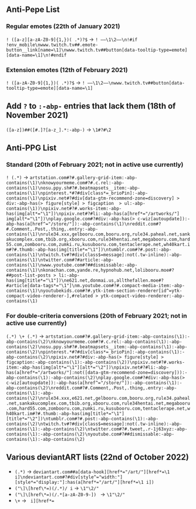 ## Anti-Pepe List
### Regular emotes (22th of January 2021)
`! ([a-z][a-zA-Z0-9]{1,})( .*)?$` → `! ——\1\2——\n!#if !env_mobile\nwww.twitch.tv##.emote-button__link[name=\1]\nwww.twitch.tv##button[data-tooltip-type=emote][data-name=\1]\n!#endif`
### Extension emotes (12th of February 2021)
`! ([a-zA-Z0-9]{1,})( .*)?$` → `! ——\1\2——\nwww.twitch.tv##button[data-tooltip-type=emote][data-name=\1]`

## Add `?` to `:-abp-` entries that lack them (18th of November 2021)
`([a-z])##([#.]?[a-z_].*:-abp-)` → `\1#?#\2`

## Anti-PPG List
### Standard (20th of February 2021; not in active use currently)
`! (.*)` → `artstation.com#?#.gallery-grid-item:-abp-contains(\1)\nknowyourmeme.com#?#.c.rel:-abp-contains(\1)\nosu.ppy.sh#?#.beatmapsets__item:-abp-contains(\1)\npinterest.*#?#div[class*=_brioPin]:-abp-contains(\1)\npixiv.net#?#div[data-gtm-recommend-zone=discovery] > div:-abp-has(> figure[style] > figcaption  > ul:-abp-contains(\1))\npixiv.net#?#.works-item:-abp-has(img[alt*="\1"])\npixiv.net#?#li:-abp-has(a[href*="/artworks/"] img[alt*="\1"])\nplay.google.com#?#div:-abp-has(> c-wiz[autoupdate]):-abp-has(a[href^="/store/"]):-abp-contains(\1)\nreddit.com#?#.Comment,.Post,.thing,.entry:-abp-contains(\1)\nrule34.xxx,gelbooru.com,booru.org,rule34.paheal.net,sankakucomplex.com,tbib.org,xbooru.com,rule34hentai.net,megabooru.com,hard55.com,zombooru.com,zumki.ru,kusubooru.com,tentaclerape.net,wh40kart.im#?#.thumb:-abp-has(img[title*="\1"])\ntumblr.com#?#.post:-abp-contains(\1)\ntwitch.tv#?#div[class$=message]:not(.tw-inline):-abp-contains(\1)\ntwitter.com#?#article:-abp-contains(\1)\nwww.youtube.com#?##dismissable:-abp-contains(\1)\nkonachan.com,yande.re,hypnohub.net,lolibooru.moe#?##post-list-posts > li:-abp-has(img[title*="\1"])\ne621.net,donmai.us,allthefallen.moe#?#article[data-tags*="\1"]\nm.youtube.com#?#.compact-media-item:-abp-contains(\1)\nyoutubekids.com#?#.ytk-item-section-renderer[id^=ytk-compact-video-renderer-],#related > ytk-compact-video-renderer:-abp-contains(\1)`
### For double-criteria conversions (20th of February 2021; not in active use currently)
`(.*) \+ (.*)` → `artstation.com#?#.gallery-grid-item:-abp-contains(\1):-abp-contains(\2)\nknowyourmeme.com#?#.c.rel:-abp-contains(\1):-abp-contains(\2)\nosu.ppy.sh#?#.beatmapsets__item:-abp-contains(\1):-abp-contains(\2)\npinterest.*#?#div[class*=_brioPin]:-abp-contains(\1):-abp-contains(\2)\npixiv.net#?#div:-abp-has(> figure[style] > figcaption:-abp-contains(\1):-abp-contains(\2))\npixiv.net#?#.works-item:-abp-has(img[alt*="\1"][alt*="\2"])\npixiv.net#?#li:-abp-has(a[href*="/artworks/"]:not([data-gtm-recommend-zone=discovery])):-abp-contains(\1):-abp-contains(\2)\nplay.google.com#?#div:-abp-has(> c-wiz[autoupdate]):-abp-has(a[href^="/store/"]):-abp-contains(\1):-abp-contains(\2)\nreddit.com#?#.Comment,.Post,.thing,.entry:-abp-contains(\1):-abp-contains(\2)\nrule34.xxx,e621.net,gelbooru.com,booru.org,rule34.paheal.net,sankakucomplex.com,tbib.org,xbooru.com,rule34hentai.net,megabooru.com,hard55.com,zombooru.com,zumki.ru,kusubooru.com,tentaclerape.net,wh40kart.im#?#.thumb:-abp-has(img[title*="\1"][title*="\2"])\ntumblr.com#?#.post:-abp-contains(\1):-abp-contains(\2)\ntwitch.tv#?#div[class$=message]:not(.tw-inline):-abp-contains(\1):-abp-contains(\2)\ntwitter.com#?#.tweet,.r-1j63xyz:-abp-contains(\1):-abp-contains(\2)\nyoutube.com#?##dismissable:-abp-contains(\1):-abp-contains(\2)`

## Various deviantART lists (22nd of October 2022)
* `(.*)` → 
`deviantart.com##a[data-hook][href*="/art/"][href*=\1 i]\ndeviantart.com#?#div[style^="width:"][style*="display:"]:has(a[href*="/art/"][href*=\1 i])`
* `("\]\[href\*=)(/.*)/ i` → `\1"\2/"`
* `("\]\[href\*=)(/.*[a-zA-Z0-9-]) ` → `\1"\2/" `
* ` \+ ` → ` i][href*=`
